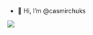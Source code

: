 - 👋 Hi, I’m @casmirchuks


<!---
casmirchuks/casmirchuks is a ✨ special ✨ repository because its `README.md` (this file) appears on your GitHub profile.
You can click the Preview link to take a look at your changes.
--->


![](https://hit.yhype.me/github/profile?user_id=casmirchuks)
<!-- ![](https://komarev.com/ghpvc/?username=your-github-username&color=green) -->
